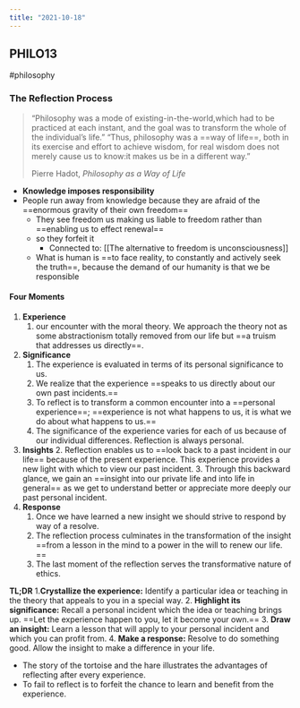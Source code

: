 ```yaml
---
title: "2021-10-18"
---
```

## PHILO13
#philosophy 
### The Reflection Process
> “Philosophy was a mode of existing-in-the-world,which had to be practiced at each instant, and the goal was to transform the whole of the individual’s life.” 
> “Thus, philosophy was a ==way of life==, both in its exercise and effort to achieve wisdom, for real wisdom does not merely cause us to know:it makes us be in a different way.”
> 
> Pierre Hadot, *Philosophy as a Way of Life*

+ **Knowledge imposes responsibility**
+ People run away from knowledge because they are afraid of the ==enormous gravity of their own freedom==
	+ They see freedom us making us liable to freedom rather than ==enabling us to effect renewal==
	+ so they forfeit it
		+ Connected to: [[The alternative to freedom is unconsciousness]]
	+ What is human is ==to face reality, to constantly and actively seek the truth==, because the demand of our humanity is that we be responsible

#### Four Moments
1. **Experience**
	1. our encounter with the moral theory. We approach the theory not as some abstractionism totally removed from our life but ==a truism that addresses us directly==.
2. **Significance**
	1. The experience is evaluated in terms of its personal significance to us. 
	2. We realize that the experience ==speaks to us directly about our own past incidents.==
	4. To reflect is to transform a common encounter into a ==personal experience==; ==experience is not what happens to us, it is what we do about what happens to us.==
	5. The significance of the experience varies for each of us because of our individual differences. Reflection is always personal.
3. **Insights**
	2. Reflection enables us to ==look back to a past incident in our life== because of the present experience. This experience provides a new light with which to view our past incident. 
	3. Through this backward glance, we gain an ==insight into our private life and into life in general== as we get to understand better or appreciate more deeply our past personal incident.
4. **Response**
	1. Once we have learned a new insight we should strive to respond by way of a resolve. 
	3. The reflection process culminates in the transformation of the insight ==from a lesson in the mind to a power in the will to renew our life. ==
	5. The last moment of the reflection serves the transformative nature of ethics.

**TL;DR**
1.**Crystallize the experience:** Identify a particular idea or teaching in the theory that appeals to you in a special way.
2. **Highlight its significance:** Recall a personal incident which the idea or teaching brings up. ==Let the experience happen to you, let it become your own.==
3. **Draw an insight:** Learn a lesson that will apply to your personal incident and which you can profit from. 
4. **Make a response:** Resolve to do something good. Allow the insight to make a difference in your life.

+ The story of the tortoise and the hare illustrates the advantages of reflecting after every experience. 
+ To fail to reflect is to forfeit the chance to learn and benefit from the experience.